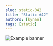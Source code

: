 ```yaml
---
slug: static-042
title: "Static #42"
authors: [kynan]
tags: [static]
---
```


![Example banner](/img/stories/static/042.png)
